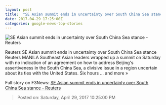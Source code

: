 ```yaml
---
layout: post
title:  "SE Asian summit ends in uncertainty over South China Sea stance - Reuters"
date: 2017-04-29 17:25:00Z
categories: google-news-top-stories
---
```


![SE Asian summit ends in uncertainty over South China Sea stance - Reuters](http://s3.reutersmedia.net/resources/r/?m=02&d=20170429&t=2&i=1182612730&w=&fh=545px&fw=&ll=&pl=&sq=&r=LYNXMPED3S0EQ)

Reuters SE Asian summit ends in uncertainty over South China Sea stance Reuters MANILA Southeast Asian leaders wrapped up a summit on Saturday with no indication of an agreement on how to address Beijing's assertiveness in the South China Sea, a divisive issue in a region uncertain about its ties with the United States. Six hours ... and more »


Full story on F3News: [SE Asian summit ends in uncertainty over South China Sea stance - Reuters](http://www.f3nws.com/n/hycjYC)

> Posted on: Saturday, April 29, 2017 10:25:00 PM
